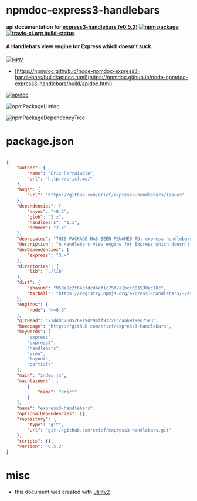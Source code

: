 # npmdoc-express3-handlebars

#### api documentation for  [express3-handlebars (v0.5.2)](https://github.com/ericf/express3-handlebars)  [![npm package](https://img.shields.io/npm/v/npmdoc-express3-handlebars.svg?style=flat-square)](https://www.npmjs.org/package/npmdoc-express3-handlebars) [![travis-ci.org build-status](https://api.travis-ci.org/npmdoc/node-npmdoc-express3-handlebars.svg)](https://travis-ci.org/npmdoc/node-npmdoc-express3-handlebars)

#### A Handlebars view engine for Express which doesn't suck.

[![NPM](https://nodei.co/npm/express3-handlebars.png?downloads=true&downloadRank=true&stars=true)](https://www.npmjs.com/package/express3-handlebars)

- [https://npmdoc.github.io/node-npmdoc-express3-handlebars/build/apidoc.html](https://npmdoc.github.io/node-npmdoc-express3-handlebars/build/apidoc.html)

[![apidoc](https://npmdoc.github.io/node-npmdoc-express3-handlebars/build/screenCapture.buildCi.browser.%252Ftmp%252Fbuild%252Fapidoc.html.png)](https://npmdoc.github.io/node-npmdoc-express3-handlebars/build/apidoc.html)

![npmPackageListing](https://npmdoc.github.io/node-npmdoc-express3-handlebars/build/screenCapture.npmPackageListing.svg)

![npmPackageDependencyTree](https://npmdoc.github.io/node-npmdoc-express3-handlebars/build/screenCapture.npmPackageDependencyTree.svg)



# package.json

```json

{
    "author": {
        "name": "Eric Ferraiuolo",
        "url": "http://ericf.me/"
    },
    "bugs": {
        "url": "https://github.com/ericf/express3-handlebars/issues"
    },
    "dependencies": {
        "async": "~0.2",
        "glob": "3.x",
        "handlebars": "1.x",
        "semver": "2.x"
    },
    "deprecated": "THIS PACKAGE HAS BEEN RENAMED TO: express-handlebars",
    "description": "A Handlebars view engine for Express which doesn't suck.",
    "devDependencies": {
        "express": "3.x"
    },
    "directories": {
        "lib": "./lib"
    },
    "dist": {
        "shasum": "953a8c2f643fdcd4ef1c75f7a1bccd01930ac18c",
        "tarball": "https://registry.npmjs.org/express3-handlebars/-/express3-handlebars-0.5.2.tgz"
    },
    "engines": {
        "node": ">=0.8"
    },
    "gitHead": "71dddc760526e19d294ff93720ccaab9f9ed75e3",
    "homepage": "https://github.com/ericf/express3-handlebars",
    "keywords": [
        "express",
        "express3",
        "handlebars",
        "view",
        "layout",
        "partials"
    ],
    "main": "index.js",
    "maintainers": [
        {
            "name": "ericf"
        }
    ],
    "name": "express3-handlebars",
    "optionalDependencies": {},
    "repository": {
        "type": "git",
        "url": "git://github.com/ericf/express3-handlebars.git"
    },
    "scripts": {},
    "version": "0.5.2"
}
```



# misc
- this document was created with [utility2](https://github.com/kaizhu256/node-utility2)

